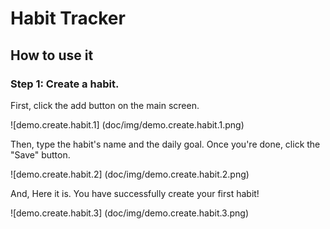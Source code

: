 # Habit Tracker

## How to use it

### Step 1: Create a habit.

First, click the add button on the main screen.

![demo.create.habit.1]
(doc/img/demo.create.habit.1.png)

Then, type the habit's name and the daily goal. Once you're done, click the "Save" button.

![demo.create.habit.2]
(doc/img/demo.create.habit.2.png)

And, Here it is. You have successfully create your first habit!

![demo.create.habit.3]
(doc/img/demo.create.habit.3.png)